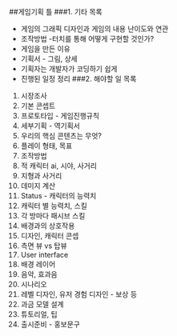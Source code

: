 ﻿

##게임기획 틀
###1. 기타 목록
* 게임의 그래픽 디자인과 게임의 내용 난이도와 연관
* 조작방법 -터치를 통해 어떻게 구현할 것인가?
* 게임을 만든 이유 
* 기획서 - 그림, 상세
* 기획자는 개발자가 코딩하기 쉽게
* 진행된 일정 정리
###2. 해야할 일 목록
1. 시장조사 
2. 기본 콘셉트 
3. 프로토타입 - 게임진행규칙
4. 세부기획 - 역기획서
5. 우리의 핵심 콘텐츠는 무엇? 
6. 플레이 형태, 목표 
7. 조작방법 
8. 적 캐릭터 ai, 시야, 사거리
9. 지형과 사거리
10. 데미지 계산
11. Status - 캐릭터의 능력치
12. 캐릭터 별 능력치, 스킬
13. 각 방마다 패시브 스킬
14. 배경과의 상호작용
15. 디자인, 캐릭터 콘셉 
16. 측면 뷰 vs 탑뷰
17. User interface 
18. 배경 레이어
19. 음악, 효과음
20. 시나리오
21. 레벨 디자인, 유저 경험 디자인 - 보상 등
22. 과금 모델 설계
23. 튜토리얼, 팁
24. 출시준비 - 홍보문구